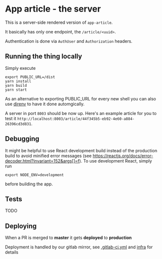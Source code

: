 # App article - the server

This is a server-side rendered version of `app-article`.

It basically has only one endpoint, the `/article/<uuid>`.

Authentication is done via `AuthUser` and `Authorization` headers.

## Running the thing locally

Simply execute

```
export PUBLIC_URL=/dist
yarn install
yarn build
yarn start
```

As an alternative to exporting PUBLIC_URL for every new shell you can also use [direnv](https://direnv.net/docs/installation.html) to have it done automgically.

A server in port `8003` should be now up. Here's an example article for you to test it `http://localhost:8003/article/44f345b5-eb92-4e60-a884-26396cd3d831`.

## Debugging

It might be helpful to use React development build instead of the production
build to avoid minified error messages (see <https://reactjs.org/docs/error-decoder.html?invariant=152&args[]=f>).
To use development React, simply run

```
export NODE_ENV=development
```

before building the app.

## Tests
TODO

## Deploying

When a PR is merged to __master__ it gets __deployed__ to __production__

Deployment is handled by our gitlab mirror, see [.gitlab-ci.yml](../../.gitlab-ci.yml) and [infra](../../infra/README.md) for details
